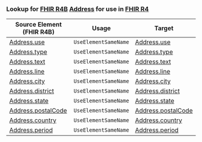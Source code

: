 ### Lookup for [FHIR R4B](https://hl7.org/fhir/R4B/) [Address](https://hl7.org/fhir/R4B/Address.html) for use in [FHIR R4](https://hl7.org/fhir/R4/)

| Source Element (FHIR R4B) | Usage | Target |
| -------------- | ----- | ------ |
| [Address.use](https://hl7.org/fhir/R4B/Address.html#resource) | `UseElementSameName` | [Address.use](https://hl7.org/fhir/R4/Address.html#resource) |
| [Address.type](https://hl7.org/fhir/R4B/Address.html#resource) | `UseElementSameName` | [Address.type](https://hl7.org/fhir/R4/Address.html#resource) |
| [Address.text](https://hl7.org/fhir/R4B/Address.html#resource) | `UseElementSameName` | [Address.text](https://hl7.org/fhir/R4/Address.html#resource) |
| [Address.line](https://hl7.org/fhir/R4B/Address.html#resource) | `UseElementSameName` | [Address.line](https://hl7.org/fhir/R4/Address.html#resource) |
| [Address.city](https://hl7.org/fhir/R4B/Address.html#resource) | `UseElementSameName` | [Address.city](https://hl7.org/fhir/R4/Address.html#resource) |
| [Address.district](https://hl7.org/fhir/R4B/Address.html#resource) | `UseElementSameName` | [Address.district](https://hl7.org/fhir/R4/Address.html#resource) |
| [Address.state](https://hl7.org/fhir/R4B/Address.html#resource) | `UseElementSameName` | [Address.state](https://hl7.org/fhir/R4/Address.html#resource) |
| [Address.postalCode](https://hl7.org/fhir/R4B/Address.html#resource) | `UseElementSameName` | [Address.postalCode](https://hl7.org/fhir/R4/Address.html#resource) |
| [Address.country](https://hl7.org/fhir/R4B/Address.html#resource) | `UseElementSameName` | [Address.country](https://hl7.org/fhir/R4/Address.html#resource) |
| [Address.period](https://hl7.org/fhir/R4B/Address.html#resource) | `UseElementSameName` | [Address.period](https://hl7.org/fhir/R4/Address.html#resource) |
